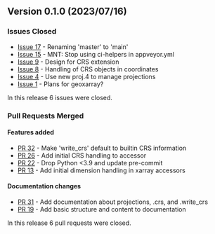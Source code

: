 ## Version 0.1.0 (2023/07/16)

### Issues Closed

* [Issue 17](https://github.com/geoxarray/geoxarray/issues/17) - Renaming 'master' to 'main'
* [Issue 15](https://github.com/geoxarray/geoxarray/issues/15) - MNT: Stop using ci-helpers in appveyor.yml
* [Issue 9](https://github.com/geoxarray/geoxarray/issues/9) - Design for CRS extension
* [Issue 8](https://github.com/geoxarray/geoxarray/issues/8) - Handling of CRS objects in coordinates
* [Issue 4](https://github.com/geoxarray/geoxarray/issues/4) - Use new proj.4 to manage projections
* [Issue 1](https://github.com/geoxarray/geoxarray/issues/1) - Plans for geoxarray?

In this release 6 issues were closed.

### Pull Requests Merged

#### Features added

* [PR 32](https://github.com/geoxarray/geoxarray/pull/32) - Make 'write_crs' default to builtin CRS information
* [PR 26](https://github.com/geoxarray/geoxarray/pull/26) - Add initial CRS handling to accessor
* [PR 22](https://github.com/geoxarray/geoxarray/pull/22) - Drop Python <3.9 and update pre-commit
* [PR 13](https://github.com/geoxarray/geoxarray/pull/13) - Add initial dimension handling in xarray accessors

#### Documentation changes

* [PR 31](https://github.com/geoxarray/geoxarray/pull/31) - Add documentation about projections, .crs, and .write_crs
* [PR 19](https://github.com/geoxarray/geoxarray/pull/19) - Add basic structure and content to documentation

In this release 6 pull requests were closed.

